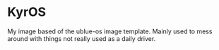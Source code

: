 # KyrOS

My image based of the ublue-os image template. Mainly used to mess around with things not really used as a daily driver.
